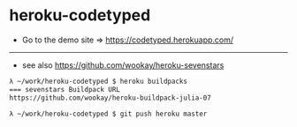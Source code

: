 heroku-codetyped
================

* Go to the demo site => https://codetyped.herokuapp.com/

------------------

* see also https://github.com/wookay/heroku-sevenstars


```sh
λ ~/work/heroku-codetyped $ heroku buildpacks
=== sevenstars Buildpack URL
https://github.com/wookay/heroku-buildpack-julia-07

λ ~/work/heroku-codetyped $ git push heroku master
```
